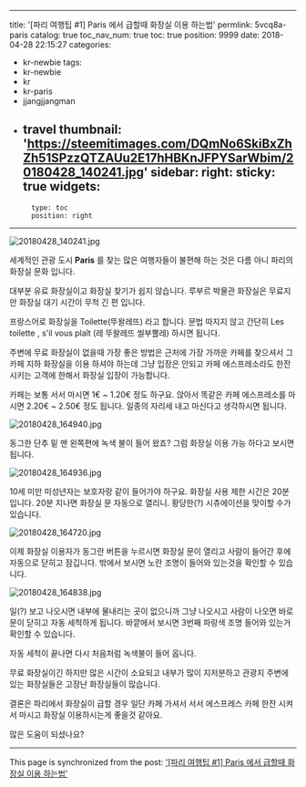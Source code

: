 
---
title: '[파리 여행팁 #1] Paris 에서 급할때 화장실 이용 하는법'
permlink: 5vcq8a-paris
catalog: true
toc_nav_num: true
toc: true
position: 9999
date: 2018-04-28 22:15:27
categories:
- kr-newbie
tags:
- kr-newbie
- kr
- kr-paris
- jjangjjangman
- travel
thumbnail: 'https://steemitimages.com/DQmNo6SkiBxZhZh51SPzzQTZAUu2E17hHBKnJFPYSarWbim/20180428_140241.jpg'
sidebar:
    right:
        sticky: true
widgets:
    -
        type: toc
        position: right
---


![20180428_140241.jpg](https://steemitimages.com/DQmNo6SkiBxZhZh51SPzzQTZAUu2E17hHBKnJFPYSarWbim/20180428_140241.jpg)

세계적인 관광 도시 **Paris** 를 찾는 많은 여행자들이 불편해 하는 것은 다름 아니 파리의 화장실 문화 입니다.

대부분 유료 화장실이고 화장실 찾기가 쉽지 않습니다. 루부르 박물관 화장실은 무료지만 화장실 대기 시간이 무척 긴 편 입니다.

프랑스어로 화장실을 Toilette(뚜왈레뜨) 라고 합니다. 문법 따지지 않고 간단히 Les toilette , s'il vous plaît (레 뚜왈레뜨 씰부뿔레) 하시면 됩니다.

주변에 무료 화장실이 없을때 가장 좋은 방법은 근처에 가장 가까운 카페를 찾으셔서 그 카페 지하 화장실을 이용 하셔야 하는데 그냥 입장은 안되고 카페 에스프레소라도 한잔 시키는 고객에 한해서 화장실 입장이 가능합니다.

카페는 보통 서서 마시면 1€ ~ 1.20€ 정도 하구요.
앉아서 똑같은 카페 에스프레소를 마시면 2.20€ ~ 2.50€ 정도 됩니다. 일종의 자리세 내고 마신다고 생각하시면 됩니다.

![20180428_164940.jpg](https://steemitimages.com/DQmX4EBy3LiRKqqt48SBfvj655n6cY6YmGmkkUHEqbUXoXr/20180428_164940.jpg)

동그한 단추 밑 맨 왼쪽편에 녹색 불이 들어 왔죠?
그럼 화장실 이용 가능 하다고 보시면 됩니다.

![20180428_164936.jpg](https://steemitimages.com/DQmYryZGzsAkDzdPsaBmedmsoGek7UzewQvyts1WhbcsJRU/20180428_164936.jpg)

10세 미만 미성년자는 보호자랑  같이 들어가야 하구요.  화장실 사용 제한 시간은 20분 입니다. 20분 지나면 화장실 문 자동으로 열리니. 황당한(?) 시츄에이션을 맞이할 수가 있습니다.

![20180428_164720.jpg](https://steemitimages.com/DQmSxK8Vcbh7ANvx5KkugsDn1P1hJzdFqeYXhCYzZYfMYZA/20180428_164720.jpg)

이제 화장실 이용자가 동그란 버튼을 누르시면 화장실 문이 열리고 사람이 들어간 후에 자동으로 닫히고
잠깁니다. 밖에서 보시면 노란 조명이 들어와 있는것을 확인할 수 있습니다.

![20180428_164838.jpg](https://steemitimages.com/DQmZVTcNymyE5EWmr47FGhDwgivXEQyj4uU9rEvxjC6Ntfj/20180428_164838.jpg)

일(?) 보고 나오시면 내부에 물내리는 곳이 없으니까 그냥 나오시고 사람이 나오면 바로 문이 닫히고 자동 세척하게 됩니다. 바깥에서 보시면 3번째 파랑색 조명 들어와 있는거 확인할 수 있습니다.

자동 세척이 끝나면 다시 처음처럼 녹색불이 들어 옵니다.  

무료 화장실이긴 하지만 많은 시간이 소요되고
내부가 많이 지저분하고 관광지 주변에 있는 화장실들은 고장난 화장실들이 많습니다.

결론은 파리에서 화장실이 급할 경우 일단 카페 가셔서 서서 에스프레스 카페 한잔 시켜서  마시고 화장실 이용하시는게 좋을것 같아요. 

많은 도움이 되셨나요?

- - -

This page is synchronized from the post: ['[파리 여행팁 #1] Paris 에서 급할때 화장실 이용 하는법'](https://steemit.com/@parisfoodhunter/5vcq8a-paris)

